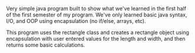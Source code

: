 Very simple java program built to show what we've learned in the first half of the first semester of my program. We've only learned basic java syntax, I/O, and OOP using encapsulation (no if/else, arrays, etc). 

This program uses the rectangle class and creates a rectangle object using encapsulation with user entered values for the length and width, and then returns some basic calculations.